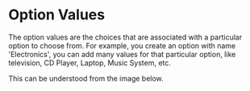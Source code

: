# Option Values

The option values are the choices that are associated with a particular option to choose from. For example, you create an option with name 'Electronics', you can add many values for that particular option, like television, CD Player, Laptop, Music System, etc.

This can be understood from the image below.

